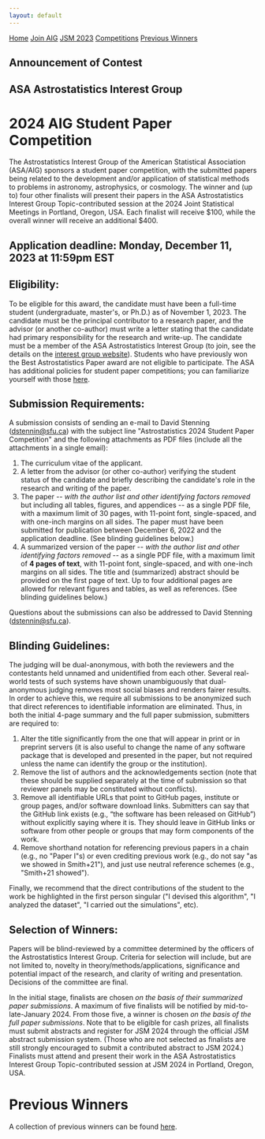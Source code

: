 ```yaml
---
layout: default
---
```


<a href="../index.html" class="btn">Home</a>
<a href="../join.html" class="btn">Join AIG</a>
<a href="../jsm2023/index.html" class="btn">JSM 2023</a>
<a href="./index.html" class="btn">Competitions</a>
<a href="./winners.html" class="btn">Previous Winners</a>

## Announcement of Contest
## ASA Astrostatistics Interest Group
# 2024 AIG Student Paper Competition

The Astrostatistics Interest Group of the American Statistical Association (ASA/AIG) sponsors a student paper competition, with the submitted papers being related to the development and/or application of statistical methods to problems in astronomy, astrophysics, or cosmology. The winner and (up to) four other finalists will present their papers in the ASA Astrostatistics Interest Group Topic-contributed session at the 2024 Joint Statistical Meetings in Portland, Oregon, USA. Each finalist will receive $100, while the overall winner will receive an additional $400.

## Application deadline: Monday, December 11, 2023 at 11:59pm EST

## Eligibility:

To be eligible for this award, the candidate must have been a full-time student (undergraduate, master's, or Ph.D.) as of November 1, 2023. The candidate must be the principal contributor to a research paper, and the advisor (or another co-author) must write a letter stating that the candidate had primary responsibility for the research and write-up. The candidate must be a member of the ASA Astrostatistics Interest Group (to join, see the details on the [interest group website](../join.html)). Students who have previously won the Best Astrostatistics Paper award are not eligible to participate. The ASA has additional policies for student paper competitions; you can familiarize yourself with those [here](http://www.amstat.org/ASA/Your-Career/Student-Paper-Competitions.aspx).

## Submission Requirements:

A submission consists of sending an e-mail to David Stenning (dstennin@sfu.ca) with the subject line "Astrostatistics 2024 Student Paper Competition" and the following attachments as PDF files (include all the attachments in a single email):

1. The curriculum vitae of the applicant.
2. A letter from the advisor (or other co-author) verifying the student status of the candidate and briefly describing the candidate's role in the research and writing of the paper.
3. The paper -- *with the author list and other identifying factors removed* but including all tables, figures, and appendices -- as a single PDF file, with a maximum limit of 30 pages, with 11-point font, single-spaced, and with one-inch margins on all sides. The paper must have been submitted for publication between December 6, 2022 and the application deadline. (See blinding guidelines below.)
4. A summarized version of the paper -- *with the author list and other identifying factors removed* -- as a single PDF file, with a maximum limit of **4 pages of text**, with 11-point font, single-spaced, and with one-inch margins on all sides. The title and (summarized) abstract should be provided on the first page of text. Up to four additional pages are allowed for relevant figures and tables, as well as references. (See blinding guidelines below.)

Questions about the submissions can also be addressed to David Stenning (dstennin@sfu.ca).

## Blinding Guidelines:

The judging will be dual-anonymous, with both the reviewers and the contestants held unnamed and unidentified from each other.  Several real-world tests of such systems have shown unambiguously that dual-anonymous judging removes most social biases and renders fairer results.  In order to achieve this, we require all submissions to be anonymized such that direct references to identifiable information are eliminated. Thus, in both the initial 4-page summary and the full paper submission, submitters are required to:

1. Alter the title significantly from the one that will appear in print or in preprint servers (it is also useful to change the name of any software package that is developed and presented in the paper, but not required unless the name can identify the group or the institution).
2. Remove the list of authors and the acknowledgements section (note that these should be supplied separately at the time of submission so that reviewer panels may be constituted without conflicts).
3. Remove all identifiable URLs that point to GitHub pages, institute or group pages, and/or software download links. Submitters can say that the GitHub link exists (e.g., “the software has been released on GitHub”) without explicitly saying where it is. They should leave in GitHub links or software from other people or groups that may form components of the work.
4. Remove shorthand notation for referencing previous papers in a chain (e.g., no "Paper I"s) or even crediting previous work (e.g., do not say "as we showed in Smith+21"), and just use neutral reference schemes (e.g., "Smith+21 showed").

Finally, we recommend that the direct contributions of the student to the work be highlighted in the first person singular ("I devised this algorithm", "I analyzed the dataset", "I carried out the simulations", etc).

## Selection of Winners:

Papers will be blind-reviewed by a committee determined by the officers of the Astrostatistics Interest Group. Criteria for selection will include, but are not limited to, novelty in theory/methods/applications, significance and potential impact of the research, and clarity of writing and presentation. Decisions of the committee are final. 

In the initial stage, finalists are chosen *on the basis of their summarized paper submissions*. A maximum of five finalists will be notified by mid-to-late-January 2024. From those five, a winner is chosen *on the basis of the full paper submissions*. Note that to be eligible for cash prizes, all finalists must submit abstracts and register for JSM 2024 through the official JSM abstract submission system. (Those who are not selected as finalists are still strongly encouraged to submit a contributed abstract to JSM 2024.) Finalists must attend and present their work in the ASA Astrostatistics Interest Group Topic-contributed session at JSM 2024 in Portland, Oregon, USA.

# Previous Winners
A collection of previous winners can be found [here](./winners.html).
